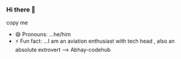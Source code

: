 ### Hi there 👋

<!--
**Abhay-codehub/Abhay-codehub** is a ✨ _special_ ✨ repository because its `README.md` (this file) appears on your GitHub profile.

Here are some ideas to get you started:

- 🔭 I’m currently working on ...Cloud Computing and Image augmentation using machine Learning
- 🌱 I’m currently learning ...NLP and Scala
- 👯 I’m looking to collaborate on ...Open Source
- 🤔 I’m looking for help with ...NLP pathways
- 💬 Ask me about ...Machine learning and research
- 📫 How to reach me: ...ping me on linkedin "https://www.linkedin.com/in/abhay-prasad-112306267/" ---> copy me
- 😄 Pronouns: ...he/him
- ⚡ Fun fact: ...I am an aviation enthusiast with tech head , also an absolute extrovert
--> Abhay-codehub
